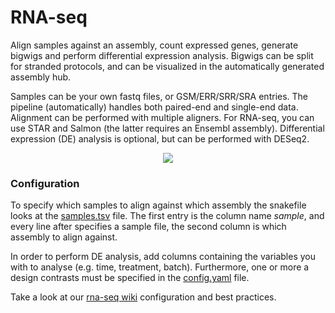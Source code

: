 # RNA-seq
Align samples against an assembly, count expressed genes, generate bigwigs and perform differential expression analysis. 
Bigwigs can be split for stranded protocols, and can be visualized in the automatically generated  assembly hub.  

Samples can be your own fastq files, or GSM/ERR/SRR/SRA entries. The pipeline (automatically) handles both paired-end and single-end data.
Alignment can be performed with multiple aligners. For RNA-seq, you can use STAR and Salmon (the latter requires an Ensembl assembly).
Differential expression (DE) analysis is optional, but can be performed with DESeq2.

<p align="center">
    <img src="https://raw.githubusercontent.com/vanheeringen-lab/snakemake-workflows/master/dag/rna-seq.svg?sanitize=true">
</p>

### Configuration
To specify which samples to align against which assembly the snakefile looks at the [samples.tsv](https://github.com/vanheeringen-lab/snakemake-workflows/blob/master/workflows/rna_seq/samples.tsv) file. The first entry is the column name *sample*, and every line after specifies a sample file, the second column is which assembly to align against.

In order to perform DE analysis, add columns containing the variables you with to analyse (e.g. time, treatment, batch).
Furthermore, one or more a design contrasts must be specified in the [config.yaml](https://github.com/vanheeringen-lab/snakemake-workflows/blob/master/workflows/rna_seq/config.yaml) file.

Take a look at our [rna-seq wiki](https://github.com/vanheeringen-lab/snakemake-workflows/wiki/5.-RNA-seq) configuration and best practices.
